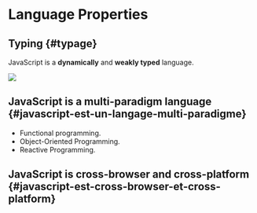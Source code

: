 # Language Properties

## Typing {#typage}

JavaScript is a **dynamically** and **weakly typed** language.

![](https://blobscdn.gitbook.com/v0/b/gitbook-28427.appspot.com/o/assets%2F-L9vDDYxu6nH7FVBtFFS%2F-LAEA_TyQ1467afRM9Zd%2F-LAEEgb92HmErwla8pn_%2Flanguage-properties.jpg?alt=media&token=9064bb53-0acf-45d4-a82d-9c4a0591e2d6)

## JavaScript is a multi-paradigm language {#javascript-est-un-langage-multi-paradigme}

* Functional programming.
* Object-Oriented Programming.
* Reactive Programming.

## JavaScript is cross-browser and cross-platform {#javascript-est-cross-browser-et-cross-platform}

